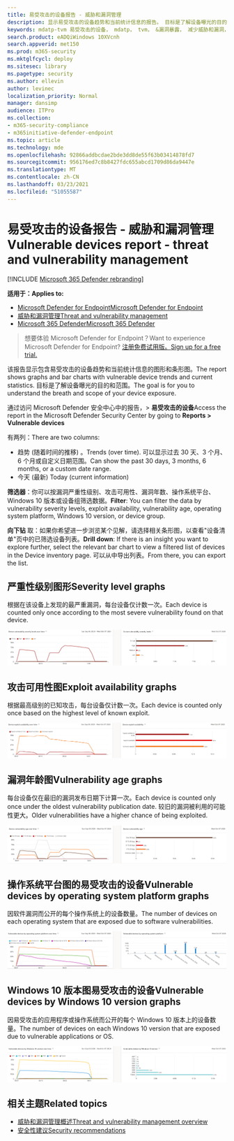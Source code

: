 ```yaml
---
title: 易受攻击的设备报告 - 威胁和漏洞管理
description: 显示易受攻击的设备趋势和当前统计信息的报告。 目标是了解设备曝光的目的和范围。
keywords: mdatp-tvm 易受攻击的设备， mdatp， tvm， &漏洞暴露， 减少威胁和漏洞， 监视安全配置
search.product: eADQiWindows 10XVcnh
search.appverid: met150
ms.prod: m365-security
ms.mktglfcycl: deploy
ms.sitesec: library
ms.pagetype: security
ms.author: ellevin
author: levinec
localization_priority: Normal
manager: dansimp
audience: ITPro
ms.collection:
- m365-security-compliance
- m365initiative-defender-endpoint
ms.topic: article
ms.technology: mde
ms.openlocfilehash: 92866addbcdae2bde3dd8de55f63b03414878fd7
ms.sourcegitcommit: 956176ed7c8b8427fdc655abcd1709d86da9447e
ms.translationtype: MT
ms.contentlocale: zh-CN
ms.lasthandoff: 03/23/2021
ms.locfileid: "51055587"
---
```

# <a name="vulnerable-devices-report---threat-and-vulnerability-management"></a><span data-ttu-id="92030-105">易受攻击的设备报告 - 威胁和漏洞管理</span><span class="sxs-lookup"><span data-stu-id="92030-105">Vulnerable devices report - threat and vulnerability management</span></span>

[!INCLUDE [Microsoft 365 Defender rebranding](../../includes/microsoft-defender.md)]

<span data-ttu-id="92030-106">**适用于：**</span><span class="sxs-lookup"><span data-stu-id="92030-106">**Applies to:**</span></span>

- [<span data-ttu-id="92030-107">Microsoft Defender for Endpoint</span><span class="sxs-lookup"><span data-stu-id="92030-107">Microsoft Defender for Endpoint</span></span>](https://go.microsoft.com/fwlink/?linkid=2154037)
- [<span data-ttu-id="92030-108">威胁和漏洞管理</span><span class="sxs-lookup"><span data-stu-id="92030-108">Threat and vulnerability management</span></span>](next-gen-threat-and-vuln-mgt.md)
- [<span data-ttu-id="92030-109">Microsoft 365 Defender</span><span class="sxs-lookup"><span data-stu-id="92030-109">Microsoft 365 Defender</span></span>](https://go.microsoft.com/fwlink/?linkid=2118804)

><span data-ttu-id="92030-110">想要体验 Microsoft Defender for Endpoint？</span><span class="sxs-lookup"><span data-stu-id="92030-110">Want to experience Microsoft Defender for Endpoint?</span></span> [<span data-ttu-id="92030-111">注册免费试用版。</span><span class="sxs-lookup"><span data-stu-id="92030-111">Sign up for a free trial.</span></span>](https://www.microsoft.com/microsoft-365/windows/microsoft-defender-atp?ocid=docs-wdatp-portaloverview-abovefoldlink)

<span data-ttu-id="92030-112">该报告显示包含易受攻击的设备趋势和当前统计信息的图形和条形图。</span><span class="sxs-lookup"><span data-stu-id="92030-112">The report shows graphs and bar charts with vulnerable device trends and current statistics.</span></span> <span data-ttu-id="92030-113">目标是了解设备曝光的目的和范围。</span><span class="sxs-lookup"><span data-stu-id="92030-113">The goal is for you to understand the breath and scope of your device exposure.</span></span> 

<span data-ttu-id="92030-114">通过访问 Microsoft Defender 安全中心中的报告，> **易受攻击的设备**</span><span class="sxs-lookup"><span data-stu-id="92030-114">Access the report in the Microsoft Defender Security Center by going to **Reports > Vulnerable devices**</span></span>

<span data-ttu-id="92030-115">有两列：</span><span class="sxs-lookup"><span data-stu-id="92030-115">There are two columns:</span></span>

- <span data-ttu-id="92030-116">趋势 (随着时间的推移) 。</span><span class="sxs-lookup"><span data-stu-id="92030-116">Trends (over time).</span></span> <span data-ttu-id="92030-117">可以显示过去 30 天、3 个月、6 个月或自定义日期范围。</span><span class="sxs-lookup"><span data-stu-id="92030-117">Can show the past 30 days, 3 months, 6 months, or a custom date range.</span></span>
- <span data-ttu-id="92030-118">今天 (最新) </span><span class="sxs-lookup"><span data-stu-id="92030-118">Today (current information)</span></span>

<span data-ttu-id="92030-119">**筛选器**：你可以按漏洞严重性级别、攻击可用性、漏洞年数、操作系统平台、Windows 10 版本或设备组筛选数据。</span><span class="sxs-lookup"><span data-stu-id="92030-119">**Filter**: You can filter the data by vulnerability severity levels, exploit availability, vulnerability age, operating system platform, Windows 10 version, or device group.</span></span>

<span data-ttu-id="92030-120">**向下钻** 取：如果你希望进一步浏览某个见解，请选择相关条形图，以查看"设备清单"页中的已筛选设备列表。</span><span class="sxs-lookup"><span data-stu-id="92030-120">**Drill down**: If there is an insight you want to explore further, select the relevant bar chart to view a filtered list of devices in the Device inventory page.</span></span> <span data-ttu-id="92030-121">可以从中导出列表。</span><span class="sxs-lookup"><span data-stu-id="92030-121">From there, you can export the list.</span></span>

## <a name="severity-level-graphs"></a><span data-ttu-id="92030-122">严重性级别图形</span><span class="sxs-lookup"><span data-stu-id="92030-122">Severity level graphs</span></span>

<span data-ttu-id="92030-123">根据在该设备上发现的最严重漏洞，每台设备仅计数一次。</span><span class="sxs-lookup"><span data-stu-id="92030-123">Each device is counted only once according to the most severe vulnerability found on that device.</span></span>

![当前设备漏洞严重性级别的一个图，以及一个显示一段时间级别的图表。](images/tvm-report-severity.png)

## <a name="exploit-availability-graphs"></a><span data-ttu-id="92030-125">攻击可用性图</span><span class="sxs-lookup"><span data-stu-id="92030-125">Exploit availability graphs</span></span>

<span data-ttu-id="92030-126">根据最高级别的已知攻击，每台设备仅计数一次。</span><span class="sxs-lookup"><span data-stu-id="92030-126">Each device is counted only once based on the highest level of known exploit.</span></span>

![当前设备攻击可用性的一个图和一个显示一段时间可用性的图形。](images/tvm-report-exploit-availability.png)

## <a name="vulnerability-age-graphs"></a><span data-ttu-id="92030-128">漏洞年龄图</span><span class="sxs-lookup"><span data-stu-id="92030-128">Vulnerability age graphs</span></span>

<span data-ttu-id="92030-129">每台设备仅在最旧的漏洞发布日期下计算一次。</span><span class="sxs-lookup"><span data-stu-id="92030-129">Each device is counted only once under the oldest vulnerability publication date.</span></span> <span data-ttu-id="92030-130">较旧的漏洞被利用的可能性更大。</span><span class="sxs-lookup"><span data-stu-id="92030-130">Older vulnerabilities have a higher chance of being exploited.</span></span>

![一张当前设备漏洞年数的图形，一张显示随着时间的年数的图形。](images/tvm-report-age.png)

## <a name="vulnerable-devices-by-operating-system-platform-graphs"></a><span data-ttu-id="92030-132">操作系统平台图的易受攻击的设备</span><span class="sxs-lookup"><span data-stu-id="92030-132">Vulnerable devices by operating system platform graphs</span></span>

<span data-ttu-id="92030-133">因软件漏洞而公开的每个操作系统上的设备数量。</span><span class="sxs-lookup"><span data-stu-id="92030-133">The number of devices on each operating system that are exposed due to software vulnerabilities.</span></span>

![一张按操作系统平台显示当前易受攻击的设备的图形，以及一张显示操作系统平台随着时间的易受攻击的设备的图形。](images/tvm-report-os.png)

## <a name="vulnerable-devices-by-windows-10-version-graphs"></a><span data-ttu-id="92030-135">Windows 10 版本图易受攻击的设备</span><span class="sxs-lookup"><span data-stu-id="92030-135">Vulnerable devices by Windows 10 version graphs</span></span>

<span data-ttu-id="92030-136">因易受攻击的应用程序或操作系统而公开的每个 Windows 10 版本上的设备数量。</span><span class="sxs-lookup"><span data-stu-id="92030-136">The number of devices on each Windows 10 version that are exposed due to vulnerable applications or OS.</span></span>

![一张按 Windows 10 版本表示的当前易受攻击的设备的图形，以及一张按 Windows 10 版本显示一段时间易受攻击的设备的图形。](images/tvm-report-version.png)

## <a name="related-topics"></a><span data-ttu-id="92030-138">相关主题</span><span class="sxs-lookup"><span data-stu-id="92030-138">Related topics</span></span>

- [<span data-ttu-id="92030-139">威胁和漏洞管理概述</span><span class="sxs-lookup"><span data-stu-id="92030-139">Threat and vulnerability management overview</span></span>](next-gen-threat-and-vuln-mgt.md)
- [<span data-ttu-id="92030-140">安全性建议</span><span class="sxs-lookup"><span data-stu-id="92030-140">Security recommendations</span></span>](tvm-security-recommendation.md)
